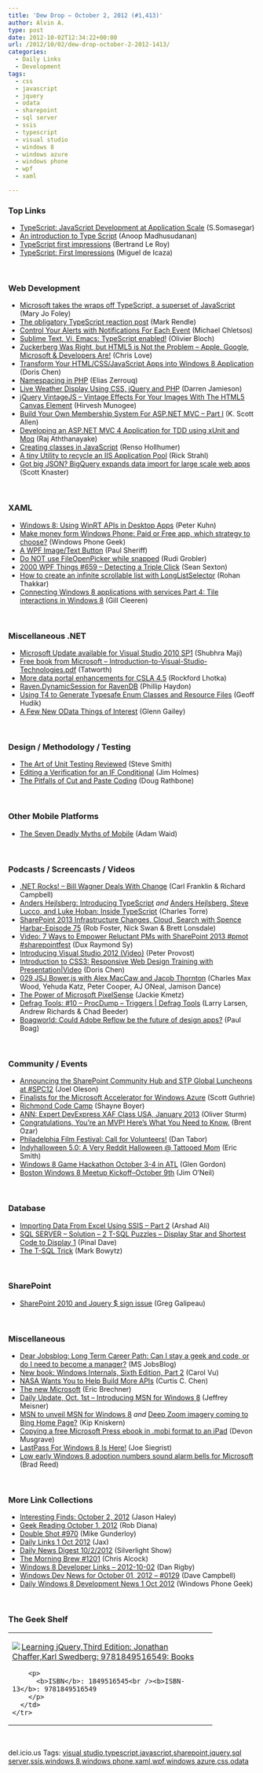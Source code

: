 ```yaml
---
title: 'Dew Drop – October 2, 2012 (#1,413)'
author: Alvin A.
type: post
date: 2012-10-02T12:34:22+00:00
url: /2012/10/02/dew-drop-october-2-2012-1413/
categories:
  - Daily Links
  - Development
tags:
  - css
  - javascript
  - jquery
  - odata
  - sharepoint
  - sql server
  - ssis
  - typescript
  - visual studio
  - windows 8
  - windows azure
  - windows phone
  - wpf
  - xaml

---
```

### <a name="top"></a>Top Links

  * <a href="http://blogs.msdn.com/b/somasegar/archive/2012/10/01/typescript-javascript-development-at-application-scale.aspx" target="_blank">TypeScript: JavaScript Development at Application Scale</a> (S.Somasegar)
  * <a href="http://www.codeproject.com/Articles/469280/An-introduction-to-Type-Script" target="_blank">An introduction to Type Script</a> (Anoop Madhusudanan)
  * <a href="http://weblogs.asp.net/bleroy/archive/2012/10/01/typescript-first-impressions.aspx" target="_blank">TypeScript first impressions</a> (Bertrand Le Roy)
  * <a href="http://tirania.org/blog/archive/2012/Oct-01.html" target="_blank">TypeScript: First Impressions</a> (Miguel de Icaza)

&#160;

### <a name="web"></a>Web Development

  * <a href="http://www.zdnet.com/microsoft-takes-the-wraps-off-typescript-a-superset-of-javascript-7000004993/" target="_blank">Microsoft takes the wraps off TypeScript, a superset of JavaScript</a> (Mary Jo Foley)
  * <a href="http://blog.markrendle.net/2012/10/02/the-obligatory-typescript-reaction-post" target="_blank">The obligatory TypeScript reaction post</a> (Mark Rendle)
  * <a href="http://blog.assembla.com/assemblablog/tabid/12618/bid/90258/Control-Your-Alerts-with-Notifications-For-Each-Event.aspx" target="_blank">Control Your Alerts with Notifications For Each Event</a> (Michael Chletsos)
  * <a href="http://blogs.msdn.com/b/interoperability/archive/2012/10/01/sublime-text-vi-emacs-typescript-enabled.aspx" target="_blank">Sublime Text, Vi, Emacs: TypeScript enabled!</a> (Olivier Bloch)
  * <a href="http://professionalaspnet.com/archive/2012/10/01/Zuckerberg-Was-Right_2C00_-but-HTML5-is-Not-the-Problem-_2D00_-Apple_2C00_-Google_2C00_-Microsoft-_2600_-Developers-Are_2100_.aspx" target="_blank">Zuckerberg Was Right, but HTML5 is Not the Problem &#8211; Apple, Google, Microsoft & Developers Are!</a> (Chris Love)
  * <a href="http://blogs.msdn.com/b/dorischen/archive/2012/10/02/transform-your-html-css-javascript-apps-into-windows-8-application.aspx" target="_blank">Transform Your HTML/CSS/JavaScript Apps into Windows 8 Application</a> (Doris Chen)
  * <a href="http://feedproxy.google.com/~r/nettuts/~3/t-5BZtKPaP0/" target="_blank">Namespacing in PHP</a> (Elias Zerrouq)
  * <a href="http://css-tricks.com/live-weather-display-using-css-jquery-and-php/" target="_blank">Live Weather Display Using CSS, jQuery and PHP</a> (Darren Jamieson)
  * <a href="http://feeds.dzone.com/~r/zones/css/~3/zEaiwYuHrSk/jquery-vintagejs-vintage" target="_blank">jQuery VintageJS &#8211; Vintage Effects For Your Images With The HTML5 Canvas Element</a> (Hirvesh Munogee)
  * <a href="http://odetocode.com/Blogs/scott/archive/2012/10/01/build-your-own-membership-system-for-asp-net-mvc-part.aspx" target="_blank">Build Your Own Membership System For ASP.NET MVC &#8211; Part I</a> (K. Scott Allen)
  * <a href="http://feedproxy.google.com/~r/netCurryRecentArticles/~3/n579zUL7sKY/ShowArticle.aspx" target="_blank">Developing an ASP.NET MVC 4 Application for TDD using xUnit and Moq</a> (Raj Aththanayake)
  * <a href="http://feedproxy.google.com/~r/geekswithblogs/~3/v-jyTyyrriE/creating-classed-in-javascript.aspx" target="_blank">Creating classes in JavaScript</a> (Renso Hollhumer)
  * <a href="http://feedproxy.google.com/~r/RickStrahl/~3/6MQRQCu5VuY/A-tiny-Utility-to-recycle-an-IIS-Application-Pool" target="_blank">A tiny Utility to recycle an IIS Application Pool</a> (Rick Strahl)
  * <a href="http://feedproxy.google.com/~r/GDBcode/~3/uSAvAiwJr6Y/got-big-json-bigquery-expands-data.html" target="_blank">Got big JSON? BigQuery expands data import for large scale web apps</a> (Scott Knaster)

&#160;

### <a name="silverlight"></a>XAML

  * <a href="http://www.pitorque.de/MisterGoodcat/post.aspx?id=c8cc9d32-b29f-4bfa-bca6-aae76f0dfb5f" target="_blank">Windows 8: Using WinRT APIs in Desktop Apps</a> (Peter Kuhn)
  * <a href="http://www.windowsphonegeek.com/articles/Make-money-form-Windows-Phone-Paid-or-Free-app--which-strategy-to-choose" target="_blank">Make money form Windows Phone: Paid or Free app, which strategy to choose?</a> (Windows Phone Geek)
  * <a href="http://feedproxy.google.com/~r/PaulSheriffsOuterCircleBlog/~3/0s2e_xtagiQ/a-wpf-image-text-button.aspx" target="_blank">A WPF Image/Text Button</a> (Paul Sheriff)
  * <a href="http://feedproxy.google.com/~r/RudiGroblerInTheCloud/~3/yk3ohI9b3a0/" target="_blank">Do NOT use FileOpenPicker while snapped</a> (Rudi Grobler)
  * <a href="http://wpf.2000things.com/2012/10/02/659-detecting-a-triple-click" target="_blank">2000 WPF Things #659 – Detecting a Triple Click</a> (Sean Sexton)
  * <a href="http://windowsteamblog.com/windows_phone/b/wpdev/archive/2012/10/01/how-to-create-an-infinite-scrollable-list-with-longlistselector.aspx" target="_blank">How to create an infinite scrollable list with LongListSelector</a> (Rohan Thakkar)
  * <a href="http://www.silverlightshow.net/items/Connecting-Windows-8-applications-with-services-Part-4-Tile-interactions-in-Windows-8.aspx" target="_blank">Connecting Windows 8 applications with services Part 4: Tile interactions in Windows 8</a> (Gill Cleeren)

&#160;

### <a name="dotnet"></a>Miscellaneous .NET

  * <a href="http://blogs.msdn.com/b/visualstudioalm/archive/2012/10/02/microsoft-update-for-visual-studio-2010-sp1-with-compatibility-support-for-visual-studio-2012-and-windows-8.aspx" target="_blank">Microsoft Update available for Visual Studio 2010 SP1</a> (Shubhra Maji)
  * <a href="http://feedproxy.google.com/~r/geekswithblogs/~3/LfNdwkHj9qw/free-book-from-microsoft---introduction-to-visual-studio-technologies.pdf.aspx" target="_blank">Free book from Microsoft &#8211; Introduction-to-Visual-Studio-Technologies.pdf</a> (Tatworth)
  * <a href="http://www.lhotka.net/weblog/MoreDataPortalEnhancementsForCSLA45.aspx" target="_blank">More data portal enhancements for CSLA 4.5</a> (Rockford Lhotka)
  * <a href="http://www.philliphaydon.com/2012/10/raven-dynamicsession-for-ravendb/" target="_blank">Raven.DynamicSession for RavenDB</a> (Phillip Haydon)
  * <a href="http://feedproxy.google.com/~r/thnk2wn/~3/GiAPoqrJwrU/using-t4-to-generate-typesafe-enum-classes-and-resource-file.html" target="_blank">Using T4 to Generate Typesafe Enum Classes and Resource Files</a> (Geoff Hudik)
  * <a href="http://blogs.msdn.com/b/writingdata_services/archive/2012/10/01/a-few-new-odata-things-of-interest.aspx" target="_blank">A Few New OData Things of Interest</a> (Glenn Gailey)

&#160;

### <a name="design"></a>Design / Methodology / Testing

  * <a href="http://ardalis.com/the-art-of-unit-testing-reviewed" target="_blank">The Art of Unit Testing Reviewed</a> (Steve Smith)
  * <a href="http://feedproxy.google.com/~r/TestStudio/~3/p60i58XplB8/Editing-a-Verification-for-an-IF-Conditional.aspx" target="_blank">Editing a Verification for an IF Conditional</a> (Jim Holmes)
  * <a href="http://feedproxy.google.com/~r/DiaryOfANinja/~3/8HvxTn-XtnA/the-pitfalls-of-cut-and-paste-coding" target="_blank">The Pitfalls of Cut and Paste Coding</a> (Doug Rathbone)

&#160;

### <a name="mobile"></a>Other Mobile Platforms

  * <a href="http://blog.matrixresources.com/blog/seven-deadly-myths-mobile" target="_blank">The Seven Deadly Myths of Mobile</a> (Adam Waid)

&#160;

### <a name="podcasts"></a>Podcasts / Screencasts / Videos

  * <a href="http://www.dotnetrocks.com/default.aspx?ShowNum=807" target="_blank">.NET Rocks! &#8211; Bill Wagner Deals With Change</a> (Carl Franklin & Richard Campbell)
  * <a href="http://channel9.msdn.com/posts/Anders-Hejlsberg-Introducing-TypeScript" target="_blank">Anders Hejlsberg: Introducing TypeScript</a> _and_ <a href="http://channel9.msdn.com/posts/Anders-Hejlsberg-Steve-Lucco-and-Luke-Hoban-Inside-TypeScript" target="_blank">Anders Hejlsberg, Steve Lucco, and Luke Hoban: Inside TypeScript</a> (Charles Torre)
  * <a href="http://www.sharepointpodshow.com/archive/2012/10/01/sharepoint-2013-infrastructure-changes-cloud-search-with-spence-harbar-episode-75.aspx" target="_blank">SharePoint 2013 Infrastructure Changes, Cloud, Search with Spence Harbar-Episode 75</a> (Rob Foster, Nick Swan & Brett Lonsdale)
  * <a href="http://feedproxy.google.com/~r/Meetdux/~3/LJ38Z_qmG_o/7-ways-to-empower-reluctant-proejct-managers-with-sharepoint-2013.aspx" target="_blank">Video: 7 Ways to Empower Reluctant PMs with SharePoint 2013 #pmot #sharepointfest</a> (Dux Raymond Sy)
  * <a href="http://feedproxy.google.com/~r/GeekNoise/~3/nNrVC27VBgw/" target="_blank">Introducing Visual Studio 2012 (Video)</a> (Peter Provost)
  * <a href="http://blogs.msdn.com/b/dorischen/archive/2012/10/01/introduction-to-css3-responsive-web-design.aspx" target="_blank">Introduction to CSS3: Responsive Web Design Training with Presentation|Video</a> (Doris Chen)
  * <a href="http://javascriptjabber.com/029-jsj-bower-js-with-alex-maccaw-and-jacob-thornton/" target="_blank">029 JSJ Bower.js with Alex MacCaw and Jacob Thornton</a> (Charles Max Wood, Yehuda Katz, Peter Cooper, AJ ONeal, Jamison Dance)
  * <a href="http://www.identitymine.com/forward/2012/10/power-of-microsoft-pixelsense/" target="_blank">The Power of Microsoft PixelSense</a> (Jackie Kmetz)
  * <a href="http://channel9.msdn.com/Shows/Defrag-Tools/Defrag-Tools-10-ProcDump-Triggers" target="_blank">Defrag Tools: #10 &#8211; ProcDump &#8211; Triggers | Defrag Tools</a> (Larry Larsen, Andrew Richards & Chad Beeder)
  * <a href="http://boagworld.com/design/could-adobe-reflow-be-the-future-of-design-apps/" target="_blank">Boagworld: Could Adobe Reflow be the future of design apps?</a> (Paul Boag)

&#160;

### <a name="events"></a>Community / Events

  * <a href="http://feedproxy.google.com/~r/JoelsSharepointLand/~3/6hGpOLac4JU/ViewPost.aspx" target="_blank">Announcing the SharePoint Community Hub and STP Global Luncheons at #SPC12</a> (Joel Oleson)
  * <a href="http://weblogs.asp.net/scottgu/archive/2012/10/01/finalists-for-the-microsoft-accelerator-for-windows-azure.aspx" target="_blank">Finalists for the Microsoft Accelerator for Windows Azure</a> (Scott Guthrie)
  * <a href="http://feedproxy.google.com/~r/Tattoocoder/~3/j0KonlH8-JM/richmond-code-camp.html" target="_blank">Richmond Code Camp</a> (Shayne Boyer)
  * <a href="http://feeds.sturmnet.org/~r/sturmnet/~3/6Xo7xuFuEuc/ann-expert-devexpress-xaf-class" target="_blank">ANN: Expert DevExpress XAF Class USA, January 2013</a> (Oliver Sturm)
  * <a href="http://feedproxy.google.com/~r/BrentOzar-SqlServerDba/~3/QsEt6_nqe3s/" target="_blank">Congratulations, You’re an MVP! Here’s What You Need to Know.</a> (Brent Ozar)
  * <a href="http://geekadelphia.com/2012/10/01/philadelphia-film-festival-call-for-volunteers/" target="_blank">Philadelphia Film Festival: Call for Volunteers!</a> (Dan Tabor)
  * <a href="http://geekadelphia.com/2012/10/01/indyhalloween-5-0-a-very-reddit-halloween-tattooed-mom/" target="_blank">Indyhalloween 5.0: A Very Reddit Halloween @ Tattooed Mom</a> (Eric Smith)
  * <a href="http://blogs.msdn.com/b/glengordon/archive/2012/10/01/windows-8-game-hackathon-october-3-4-in-atl.aspx" target="_blank">Windows 8 Game Hackathon October 3-4 in ATL</a> (Glen Gordon)
  * <a href="http://blogs.msdn.com/b/jimoneil/archive/2012/10/01/boston-windows-8-meetup-kickoff-october-9th.aspx" target="_blank">Boston Windows 8 Meetup Kickoff–October 9th</a> (Jim O&#8217;Neil)

&#160;

### <a name="sql"></a>Database

  * <a href="http://feedproxy.google.com/~r/MSSQLTips-LatestSqlServerTips/~3/XojK3ITKmLQ/tip.asp" target="_blank">Importing Data From Excel Using SSIS &#8211; Part 2</a> (Arshad Ali)
  * <a href="http://blog.sqlauthority.com/2012/10/02/sql-server-solution-2-t-sql-puzzles-display-star-and-shortest-code-to-display-1/" target="_blank">SQL SERVER – Solution – 2 T-SQL Puzzles – Display Star and Shortest Code to Display 1</a> (Pinal Dave)
  * <a href="http://visualstudiomagazine.com/articles/2012/10/01/the-two-trick-table.aspx" target="_blank">The T-SQL Trick</a> (Mark Bowytz)

&#160;

### <a name="sp"></a>SharePoint

  * <a href="http://www.greggalipeau.com/2012/10/01/sharepoint-2010-and-jquery-sign-issue/" target="_blank">SharePoint 2010 and Jquery $ sign issue</a> (Greg Galipeau)

&#160;

### <a name="misc"></a>Miscellaneous

  * <a href="http://feeds.microsoftjobsblog.com/~r/MicrosoftJobsBlog/~3/_1uPAvWTBMo/dear-jobsblog-long-term-career-path-can-i-stay-a-geek-and-code-or-do-i-need-to-become-a-manager" target="_blank">Dear Jobsblog: Long Term Career Path: Can I stay a geek and code, or do I need to become a manager?</a> (MS JobsBlog)
  * <a href="http://blogs.msdn.com/b/microsoft_press/archive/2012/10/01/new-book-windows-internals-sixth-edition-part-2.aspx" target="_blank">New book: Windows Internals, Sixth Edition, Part 2</a> (Carol Vu)
  * <a href="http://feedproxy.google.com/~r/ProgrammableWeb/~3/cvM3jCFFdkQ/" target="_blank">NASA Wants You to Help Build More APIs</a> (Curtis C. Chen)
  * <a href="http://blogs.msdn.com/b/eric_brechner/archive/2012/10/01/the-new-microsoft.aspx" target="_blank">The new Microsoft</a> (Eric Brechner)
  * <a href="http://blogs.technet.com/b/microsoft_blog/archive/2012/10/01/daily-update-oct-1st-introducing-msn-for-windows-8.aspx" target="_blank">Daily Update, Oct. 1st – Introducing MSN for Windows 8</a> (Jeffrey Meisner)
  * <a href="http://feedproxy.google.com/~r/liveside/~3/ZYFU4lFTkls/" target="_blank">MSN to unveil MSN for Windows 8</a> _and_ <a href="http://feedproxy.google.com/~r/liveside/~3/did4a9qqaw0/" target="_blank">Deep Zoom imagery coming to Bing Home Page?</a> (Kip Kniskern)
  * <a href="http://blogs.msdn.com/b/microsoft_press/archive/2012/10/01/copying-a-free-microsoft-press-ebook-in-mobi-format-to-an-ipad.aspx" target="_blank">Copying a free Microsoft Press ebook in .mobi format to an iPad</a> (Devon Musgrave)
  * <a href="http://blog.lastpass.com/2012/10/lastpass-for-windows-8-is-here.html" target="_blank">LastPass For Windows 8 Is Here!</a> (Joe Siegrist)
  * <a href="http://www.bgr.com/2012/10/01/windows-8-early-adoption-numbers-low/" target="_blank">Low early Windows 8 adoption numbers sound alarm bells for Microsoft</a> (Brad Reed)

&#160;

### <a name="links"></a>More Link Collections

  * <a href="http://jasonhaley.com/blog/post.aspx?id=5c596683-4693-4b5d-a2a5-3e0bf685c45d" target="_blank">Interesting Finds: October 2, 2012</a> (Jason Haley)
  * <a href="http://feedproxy.google.com/~r/RegularGeek/~3/b92sh9Un_d8/" target="_blank">Geek Reading October 1, 2012</a> (Rob Diana)
  * <a href="http://afreshcup.com/home/2012/10/2/double-shot-970.html" target="_blank">Double Shot #970</a> (Mike Gunderloy)
  * <a href="http://feedproxy.google.com/~r/parsimonyjax/~3/GwCqMxGb_9A/daily-links-1-oct-2012.html" target="_blank">Daily Links 1 Oct 2012</a> (Jax)
  * <a href="http://feedproxy.google.com/~r/silverlightshow/~3/o4uUlWTuyIk/Daily-News-Digest-10-2-2012.aspx" target="_blank">Daily News Digest 10/2/2012</a> (Silverlight Show)
  * <a href="http://feedproxy.google.com/~r/ReflectivePerspective/~3/q6u3buPeAyE/" target="_blank">The Morning Brew #1201</a> (Chris Alcock)
  * <a href="http://danrigby.com/2012/10/01/windows-8-developer-links-2012-10-02/" target="_blank">Windows 8 Developer Links – 2012-10-02</a> (Dan Rigby)
  * <a href="http://www.windowsdevnews.com/Blogs.aspx?ID=194" target="_blank">Windows Dev News for October 01, 2012 &#8211; #0129</a> (Dave Campbell)
  * <a href="http://feedproxy.google.com/~r/Windowsphonegeek/~3/5um5BTsqsuE/Daily-Windows-8-Development-News-1-Oct-2012" target="_blank">Daily Windows 8 Development News 1 Oct 2012</a> (Windows Phone Geek)

&#160;

### <a name="shelf"></a>The Geek Shelf

<div style="padding-bottom: 0px; margin: 0px; padding-left: 0px; padding-right: 0px; display: inline; float: none; padding-top: 0px" id="scid:7dc1bd33-94bd-46fd-a20b-0131235bcd47:616b8b3f-55af-40e0-9674-acafc5280d84" class="wlWriterEditableSmartContent">
  <table cellspacing="0" cellpadding="2" width="400" border="0" unselectable="on">
    <tr>
      <td valign="top" width="400">
        <p>
          <a title="Learning jQuery,Third Edition: Jonathan Chaffer,Karl Swedberg: 9781849516549: Books" href="http://www.amazon.com/exec/obidos/ASIN/1849516545/alvinashcraft-20"><img data-recalc-dims="1" decoding="async" src="https://i0.wp.com/images.amazon.com/images/P/1849516545.01.MZZZZZZZ.jpg?w=660" border="0" align="left" style="float:left" />Learning jQuery,Third Edition: Jonathan Chaffer,Karl Swedberg: 9781849516549: Books</a>
        </p>
        
        <p>
          <b>ISBN</b>: 1849516545<br /><b>ISBN-13</b>: 9781849516549
        </p>
      </td>
    </tr>
  </table>
</div>

&#160;

<div style="padding-bottom: 0px; margin: 0px; padding-left: 0px; padding-right: 0px; display: inline; float: none; padding-top: 0px" id="scid:0767317B-992E-4b12-91E0-4F059A8CECA8:73c5d4c3-c22b-43de-a3d6-181937733b2c" class="wlWriterEditableSmartContent">
  del.icio.us Tags: <a href="http://del.icio.us/popular/visual+studio" rel="tag">visual studio</a>,<a href="http://del.icio.us/popular/typescript" rel="tag">typescript</a>,<a href="http://del.icio.us/popular/javascript" rel="tag">javascript</a>,<a href="http://del.icio.us/popular/sharepoint" rel="tag">sharepoint</a>,<a href="http://del.icio.us/popular/jquery" rel="tag">jquery</a>,<a href="http://del.icio.us/popular/sql+server" rel="tag">sql server</a>,<a href="http://del.icio.us/popular/ssis" rel="tag">ssis</a>,<a href="http://del.icio.us/popular/windows+8" rel="tag">windows 8</a>,<a href="http://del.icio.us/popular/windows+phone" rel="tag">windows phone</a>,<a href="http://del.icio.us/popular/xaml" rel="tag">xaml</a>,<a href="http://del.icio.us/popular/wpf" rel="tag">wpf</a>,<a href="http://del.icio.us/popular/windows+azure" rel="tag">windows azure</a>,<a href="http://del.icio.us/popular/css" rel="tag">css</a>,<a href="http://del.icio.us/popular/odata" rel="tag">odata</a>
</div>